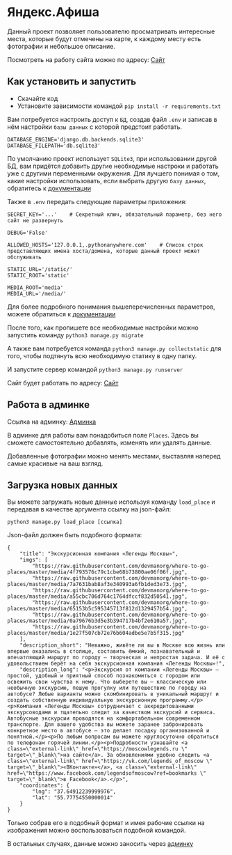 # Яндекс.Афиша
Данный проект позволяет пользователю просматривать интересные места, которые будут отмечены на карте, к каждому месту есть фотографии и небольшое описание.

Посмотреть на работу сайта можно по адресу: [Сайт](https://norgius.pythonanywhere.com/)
## Как установить и запустить

- Скачайте код
- Установите зависимости командой `pip install -r requirements.txt`

Вам потребуется настроить доступ к `БД`, создав файл `.env` и записав в нём настройки `базы данных` с которой предстоит работать.
```
DATABASE_ENGINE='django.db.backends.sqlite3'
DATABASE_FILEPATH='db.sqlite3'
```
По умолчанию проект использует `SQLite3`, при использовании другой БД, вам придётся добавить другие необходимые настроки и работать уже с другими переменными окружения. Для лучшего понимая о том, какие настройки использовать, если выбрать другую `базу данных`, обратитесь к [документации](https://docs.djangoproject.com/en/3.2/ref/settings/#std-setting-DATABASES)

Также в `.env` передать следующие параметры приложения:
```
SECRET_KEY='...'    # Секретный ключ, обязательный параметр, без него сайт не развернуть

DEBUG='False'

ALLOWED_HOSTS='127.0.0.1,.pythonanywhere.com'    # Список строк представляющих имена хоста/домена, которые данный проект может обслуживать

STATIC_URL='/static/'
STATIC_ROOT='static'

MEDIA_ROOT='media'
MEDIA_URL='/media/'
```
Для более подробного понимания вышеперечисленных параметров, можете обратиться к [документации](https://docs.djangoproject.com/en/3.2/howto/deployment/checklist/)

После того, как пропишете все необходимые настройки можно запустить команду `python3 manage.py migrate`

А также вам потребуется команда `python3 manage.py collectstatic` для того, чтобы подтянуть всю необходимую статику в одну папку.

И запустите сервер командой `python3 manage.py runserver`

Сайт будет работать по адресу: [Сайт](http://127.0.0.1:8000/)
## Работа в админке
Ссылка на админку: [Админка](http://127.0.0.1:8000/admin/)

В админке для работы вам понадобиться поле `Places`. 
Здесь вы сможете самостоятельно добавлять, изменять или удалять данные.

Добавленные фотографии можно менять местами, выставляя наперед самые красивые на ваш взгляд.
## Загрузка новых данных
Вы можете загружать новые данные используя команду `load_place` и передавая в качестве аргумента ссылку на json-файл:
```
python3 manage.py load_place [ссылка]
```
Json-файл должен быть подобного формата:
```
{
    "title": "Экскурсионная компания «Легенды Москвы»",
    "imgs": [
        "https://raw.githubusercontent.com/devmanorg/where-to-go-places/master/media/4f793576c79c1cbe68b73800ae06f06f.jpg",
        "https://raw.githubusercontent.com/devmanorg/where-to-go-places/master/media/7a7631bab8af3e340993a6fb1ded3e73.jpg",
        "https://raw.githubusercontent.com/devmanorg/where-to-go-places/master/media/a55cbc706d764c1764dfccf832d50541.jpg",
        "https://raw.githubusercontent.com/devmanorg/where-to-go-places/master/media/65153b5c595345713f812d1329457b54.jpg",
        "https://raw.githubusercontent.com/devmanorg/where-to-go-places/master/media/0a79676b3d5e3b394717b4bf2e610a57.jpg",
        "https://raw.githubusercontent.com/devmanorg/where-to-go-places/master/media/1e27f507cb72e76b604adbe5e7b5f315.jpg"
    ],
    "description_short": "Неважно, живёте ли вы в Москве всю жизнь или впервые оказались в столице, составить ёмкий, познавательный и впечатляющий маршрут по городу — творческая и непростая задача. И её с удовольствием берёт на себя экскурсионная компания «Легенды Москвы»!",
    "description_long": "<p>Экскурсия от компании «Легенды Москвы» — простой, удобный и приятный способ познакомиться с городом или освежить свои чувства к нему. Что выберете вы — классическую или необычную экскурсию, пешую прогулку или путешествие по городу на автобусе? Любые варианты можно скомбинировать в уникальный маршрут и создать собственную индивидуальную экскурсионную программу.</p><p>Компания «Легенды Москвы» сотрудничает с аккредитованными экскурсоводами и тщательно следит за качеством экскурсий и сервиса. Автобусные экскурсии проводятся на комфортабельном современном транспорте. Для вашего удобства вы можете заранее забронировать конкретное место в автобусе — это делает посадку организованной и понятной.</p><p>По любым вопросам вы можете круглосуточно обратиться по телефонам горячей линии.</p><p>Подробности узнавайте <a class=\"external-link\" href=\"https://moscowlegends.ru \" target=\"_blank\">на сайте</a>. За обновлениями удобно следить <a class=\"external-link\" href=\"https://vk.com/legends_of_moscow \" target=\"_blank\">«ВКонтакте»</a>, <a class=\"external-link\" href=\"https://www.facebook.com/legendsofmoscow?ref=bookmarks \" target=\"_blank\">в Facebook</a>.</p>",
    "coordinates": {
        "lng": "37.64912239999976",
        "lat": "55.77754550000014"
    }
}
```
Только собрав его в подобный формат и имея рабочие ссылки на изображения можно воспользоваться подобной командой.

В остальных случаях, данные можно заносить через [админку](https://norgius.pythonanywhere.com/admin/)
